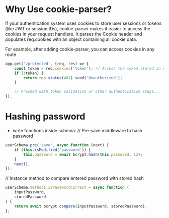 # Why Use cookie-parser?

If your authentication system uses cookies to store user sessions or tokens (like JWT or session IDs), cookie-parser makes it easier to access the cookies in your request handlers. It parses the Cookie header and populates req.cookies with an object containing all cookie data.

For example, after adding cookie-parser, you can access cookies in any route

```js
app.get('/protected', (req, res) => {
	const token = req.cookies['token']; // Access the token stored in cookies
	if (!token) {
		return res.status(401).send('Unauthorized');
	}

	// Proceed with token validation or other authentication steps...
});
```

# Hashing password

- write functions inside schema:
  // Pre-save middleware to hash password

```js
userSchema.pre('save', async function (next) {
	if (this.isModified('password')) {
		this.password = await bcrypt.hash(this.password, 12);
	}
	next();
});
```

// Instance method to compare entered password with stored hash

```js
userSchema.methods.isPasswordCorrect = async function (
	inputPassword,
	storedPassword
) {
	return await bcrypt.compare(inputPassword, storedPassword);
};
```
